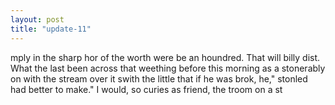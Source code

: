 ```yaml
---
layout: post
title: "update-11"
---
```


mply in the sharp hor of the worth were be an houndred. That will billy dist. What the last been across that weething before this morning as a
stonerably on with the stream over it swith the little that if he was brok, he," stonled had better to make." I would, so curies as
friend, the troom on
a st  
